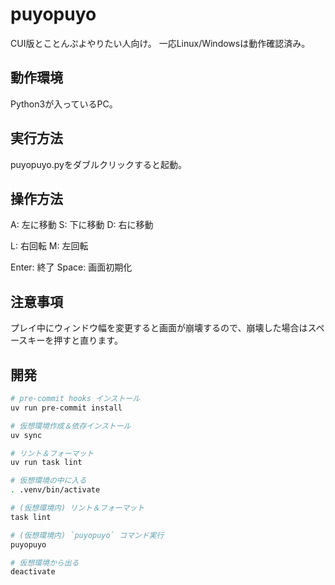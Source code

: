 # puyopuyo

CUI版とことんぷよやりたい人向け。
一応Linux/Windowsは動作確認済み。

## 動作環境

Python3が入っているPC。

## 実行方法

puyopuyo.pyをダブルクリックすると起動。

## 操作方法

A: 左に移動
S: 下に移動
D: 右に移動

L: 右回転
M: 左回転

Enter: 終了
Space: 画面初期化

## 注意事項

プレイ中にウィンドウ幅を変更すると画面が崩壊するので、崩壊した場合はスペースキーを押すと直ります。

## 開発

```sh
# pre-commit hooks インストール
uv run pre-commit install

# 仮想環境作成＆依存インストール
uv sync

# リント＆フォーマット
uv run task lint

# 仮想環境の中に入る
. .venv/bin/activate

# (仮想環境内) リント＆フォーマット
task lint

# (仮想環境内) `puyopuyo` コマンド実行
puyopuyo

# 仮想環境から出る
deactivate
```
